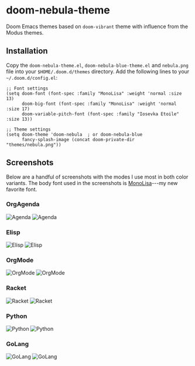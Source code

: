 # doom-nebula-theme
Doom Emacs themes based on `doom-vibrant` theme with influence from the Modus themes.

## Installation
Copy the `doom-nebula-theme.el`, `doom-nebula-blue-theme.el` and `nebula.png`
file into your `$HOME/.doom.d/themes` directory.  Add the following lines to
your `~/.doom.d/config.el`:

```elisp
;; Font settings
(setq doom-font (font-spec :family "MonoLisa" :weight 'normal :size 13)
      doom-big-font (font-spec :family "MonoLisa" :weight 'normal :size 17)
      doom-variable-pitch-font (font-spec :family "Iosevka Etoile" :size 13))

;; Theme settings
(setq doom-theme 'doom-nebula  ; or doom-nebula-blue
      fancy-splash-image (concat doom-private-dir "themes/nebula.png"))

```

## Screenshots
Below are a handful of screenshots with the modes I use most in both color
variants.  The body font used in the screenshots is
[MonoLisa](https://www.monolisa.dev)---my new favorite font.

### OrgAgenda
![Agenda](https://github.com/pkazmier/doom-nebula-theme/blob/main/screenshots/agenda.png?raw=true)
![Agenda](https://github.com/pkazmier/doom-nebula-theme/blob/main/screenshots/agenda-blue.png?raw=true)

### Elisp
![Elisp](https://github.com/pkazmier/doom-nebula-theme/blob/main/screenshots/elisp.png?raw=true)
![Elisp](https://github.com/pkazmier/doom-nebula-theme/blob/main/screenshots/elisp-blue.png?raw=true)

### OrgMode
![OrgMode](https://github.com/pkazmier/doom-nebula-theme/blob/main/screenshots/orgmode.png?raw=true)
![OrgMode](https://github.com/pkazmier/doom-nebula-theme/blob/main/screenshots/orgmode-blue.png?raw=true)

### Racket
![Racket](https://github.com/pkazmier/doom-nebula-theme/blob/main/screenshots/racket.png?raw=true)
![Racket](https://github.com/pkazmier/doom-nebula-theme/blob/main/screenshots/racket-blue.png?raw=true)

### Python
![Python](https://github.com/pkazmier/doom-nebula-theme/blob/main/screenshots/python.png?raw=true)
![Python](https://github.com/pkazmier/doom-nebula-theme/blob/main/screenshots/python-blue.png?raw=true)

### GoLang
![GoLang](https://github.com/pkazmier/doom-nebula-theme/blob/main/screenshots/golang.png?raw=true)
![GoLang](https://github.com/pkazmier/doom-nebula-theme/blob/main/screenshots/golang-blue.png?raw=true)
